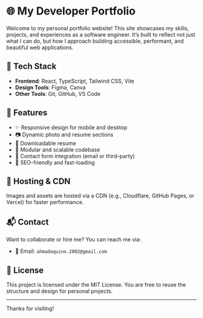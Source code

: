 # 🌐 My Developer Portfolio

Welcome to my personal portfolio website! This site showcases my skills, projects, and experiences as a software engineer. It’s built to reflect not just what I can do, but how I approach building accessible, performant, and beautiful web applications.

## 🔧 Tech Stack

- **Frontend**: React, TypeScript, Tailwind CSS, Vite
- **Design Tools**: Figma, Canva
- **Other Tools**: Git, GitHub, VS Code

## 🚀 Features

- ✨ Responsive design for mobile and desktop
- 📷 Dynamic photo and resume sections
- 📄 Downloadable resume
- 🧩 Modular and scalable codebase
- 💬 Contact form integration (email or third-party)
- 🧠 SEO-friendly and fast-loading

## 📸 Hosting & CDN

Images and assets are hosted via a CDN (e.g., Cloudflare, GitHub Pages, or Vercel) for faster performance.

## 📬 Contact

Want to collaborate or hire me? You can reach me via:

- 📧 Email: `ahmadaquino.2002@gmail.com`
  
## 📝 License

This project is licensed under the MIT License. You are free to reuse the structure and design for personal projects.

---

Thanks for visiting!
